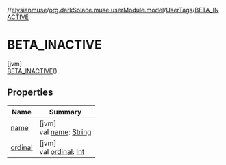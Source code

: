 //[elysianmuse](../../../../index.md)/[org.darkSolace.muse.userModule.model](../../index.md)/[UserTags](../index.md)/[BETA_INACTIVE](index.md)

# BETA_INACTIVE

[jvm]\
[BETA_INACTIVE](index.md)()

## Properties

| Name | Summary |
|---|---|
| [name](../-a-r-t-i-s-t/index.md#-372974862%2FProperties%2F-1216412040) | [jvm]<br>val [name](../-a-r-t-i-s-t/index.md#-372974862%2FProperties%2F-1216412040): [String](https://kotlinlang.org/api/latest/jvm/stdlib/kotlin/-string/index.html) |
| [ordinal](../-a-r-t-i-s-t/index.md#-739389684%2FProperties%2F-1216412040) | [jvm]<br>val [ordinal](../-a-r-t-i-s-t/index.md#-739389684%2FProperties%2F-1216412040): [Int](https://kotlinlang.org/api/latest/jvm/stdlib/kotlin/-int/index.html) |
